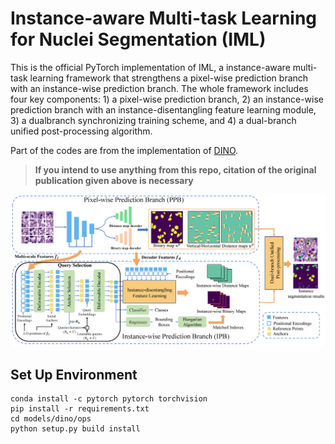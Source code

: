 # Instance-aware Multi-task Learning for Nuclei Segmentation (IML)
This is the official PyTorch implementation of IML, a instance-aware multi-task learning framework that strengthens a pixel-wise prediction branch with an instance-wise prediction branch. The whole framework includes four key components: 1) a pixel-wise prediction branch, 2) an instance-wise prediction branch with an instance-disentangling feature learning module, 3) a dualbranch synchronizing training scheme, and 4) a dual-branch unified post-processing algorithm.

Part of the codes are from the implementation of [DINO](https://github.com/IDEA-Research/DINO).

> **If you intend to use anything from this repo, citation of the original publication given above is necessary**

![](diagram/fig1.png)

## Set Up Environment
```
conda install -c pytorch pytorch torchvision
pip install -r requirements.txt
cd models/dino/ops
python setup.py build install
```
